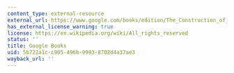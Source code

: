 ```yaml
---
content_type: external-resource
external_url: https://www.google.com/books/edition/The_Construction_of_Nationhood/uMJDaelOpsgC?hl=en&gbpv=1
has_external_license_warning: true
license: https://en.wikipedia.org/wiki/All_rights_reserved
status: ''
title: Google Books
uid: 5b722a1c-c905-496b-9993-8702d4a37ae3
wayback_url: ''
---
```

